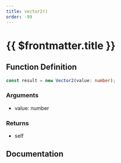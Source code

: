 ```yaml
---
title: vector2()
order: -99
---
```


# {{ $frontmatter.title }}

<!--@include: ./vector2_partial_header.md-->

## Function Definition

```ts
const result = new Vector2(value: number);
```

### Arguments

* value: number

### Returns

* self

## Documentation

<!--@include: ./vector2_partial_footer.md-->
